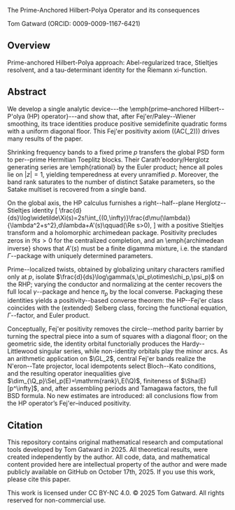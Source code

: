The Prime-Anchored Hilbert-Polya Operator and its consequences

Tom Gatward (ORCID: 0009-0009-1167-6421)


## Overview


Prime-anchored Hilbert-Polya approach: Abel-regularized trace, Stieltjes resolvent, and a tau-determinant identity for the Riemann xi-function. 


## Abstract


We develop a single analytic device---the \emph{prime–anchored Hilbert--P\'olya (HP) operator}---and show that, after Fej\'er/Paley--Wiener smoothing, its trace identities produce positive semidefinite quadratic forms with a uniform diagonal floor. This Fej\'er positivity axiom ((AC\(_2\))) drives many results of the paper.

Shrinking frequency bands to a fixed prime $p$ transfers the global PSD form to per--prime Hermitian Toeplitz blocks. Their Carath\'eodory/Herglotz generating series are \emph{rational} by the Euler product; hence all poles lie on $|z|=1$, yielding temperedness at every unramified $p$. Moreover, the band rank saturates to the number of distinct Satake parameters, so the Satake multiset is recovered from a single band.

On the global axis, the HP calculus furnishes a right--half--plane Herglotz--Stieltjes identity
\[
\frac{d}{ds}\log\widetilde\Xi(s)=2s\!\int_{(0,\infty)}\frac{d\mu(\lambda)}{\lambda^2+s^2}\,d\lambda+A'(s)\qquad(\Re s>0),
\]
with a positive Stieltjes transform and a holomorphic archimedean package. Positivity precludes zeros in $\Re s>0$ for the centralized completion, and an \emph{archimedean inverse} shows that $A'(s)$ must be a finite digamma mixture, i.e. the standard $\Gamma$--package with uniquely determined parameters.

Prime--localized twists, obtained by globalizing unitary characters ramified only at $p$, isolate $\frac{d}{ds}\log\gamma(s,\pi_p\otimes\chi_p,\psi_p)$ on the RHP; varying the conductor and normalizing at the center recovers the full local $\gamma$--package and hence $\pi_p$ by the local converse. Packaging these identities yields a positivity--based converse theorem: the HP--Fej\'er class coincides with the (extended) Selberg class, forcing the functional equation, $\Gamma$--factor, and Euler product.

Conceptually, Fej\'er positivity removes the circle--method parity barrier by turning the spectral piece into a sum of squares with a diagonal floor; on the geometric side, the identity orbital functorially produces the Hardy--Littlewood singular series, while non-identity orbitals play the minor arcs. As an arithmetic application on $\GL_2$, central Fej\'er bands realize the N\'eron--Tate projector, local idempotents select Bloch--Kato conditions, and the resulting operator inequalities give $\dim_{\Q_p}\Sel_p(E)=\mathrm{rank}\,E(\Q)$, finiteness of $\Sha(E)[p^\infty]$, and, after assembling periods and Tamagawa factors, the full BSD formula. No new estimates are introduced: all conclusions flow from the HP operator’s Fej\'er–induced positivity.




## Citation


This repository contains original mathematical research and computational tools developed by Tom Gatward in 2025. All theoretical results, were created independently by the author.
All code, data, and mathematical content provided here are intellectual property of the author and were made publicly available on GitHub on October 17th, 2025.
If you use this work, please cite this paper.

This work is licensed under CC BY-NC 4.0.
© 2025 Tom Gatward. All rights reserved for non-commercial use.